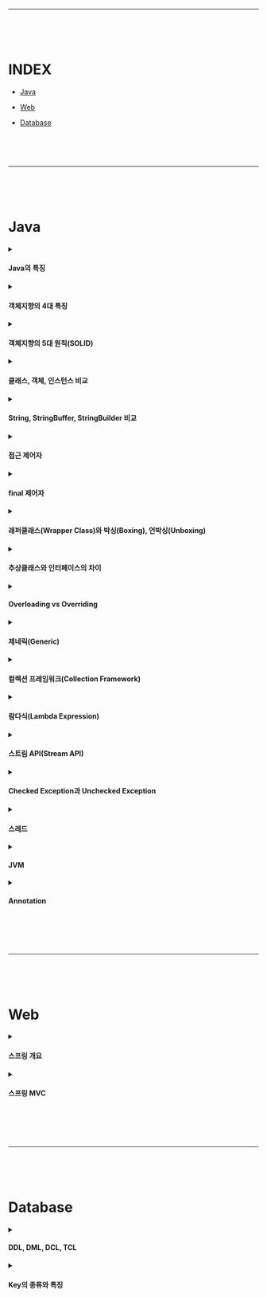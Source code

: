 - - -
<br><br><br>



# INDEX

* [Java](#java)

* [Web](#web)

* [Database](#database)



<br><br><br>
- - -
<br><br><br>



# Java
<details>
<summary><h4>Java의 특징</h4></summary>

[[자세히➚]](https://caffeineoverflow.tistory.com/37)
> 1. 객체 지향 언어로써 캡슐화, 상속, 다형성 기능을 완벽하게 지원한다.   
> 2. 운영체제에 상관없이 독립적으로 작동(JVM에서 동작하기 때문)하여 이식성이 높다.   
> 3. Garbage Collector에 의해 메모리가 관리된다.   
> 4. 스레드 생성 및 제어와 관련된 라이브러리를 제공하기 때문에 운영체제에 상관없이 멀티 스레드를 쉽게 구현할 수 있다.   
> 5. 애플리케이션이 실행될 때 모든 객체가 생성되지 않고, 각 객체가 필요한 시점에 클래스를 동적 로딩해서 생성한다. 또한 유지보수 시 해당 클래스만 수정하면 되기 때문에 전체 애플리케이션을 다시 컴파일 할 필요가 없기 때문에 유지보수가 쉽고 빠르다.   


</details>



<details>
<summary><h4>객체지향의 4대 특징</h4></summary>

[[자세히➚]](https://caffeineoverflow.tistory.com/38)
> - **캡슐화**   
>   \- 객체의 필드와 메서드를 하나로 묶는 것이며, 이를 통해 정보은닉 효과를 얻을 수 있다.      
> - **추상화**   
>   \- 사물들의 공통적인 특징을 파악해서 하나의 개념으로 다루는 것을 뜻한다.      
>   \- 가령 클래스들의 공통적인 요소를 뽑아내서 상위 클래스로 만들어낼 수 있다.   
> - **다형성**   
>   \- 하나의 객체나 메소드가 여러가지 다른 형태를 가질 수 있는 것을 뜻한다.    
>   \- 오버라이딩과 오버로딩 그리고 상속받은 객체의 참조변수 형변환 등이 있다.   
> - **상속성**   
>   \- 상위 객체의 필드와 메서드를 하위 객체에게 물려주어 하위 객체에서 사용할 수 있도록 해준다.  

</details>



<details>
<summary><h4>객체지향의 5대 원칙(SOLID)</h4></summary>

[[자세히➚]](https://caffeineoverflow.tistory.com/39)  
> - **단일 책임 원칙(Single Responsiblity Principle)**   
>   \- 소프트웨어의 설계 부품(클래스, 함수 등)은 하나의 책임만 가진다.   
>   \- 클래스의 기능(책임)이 많아지면 내부 함수끼리 강한 결합이 발생할 가능성이 높으므로 응집도는 높이고 결합도는 낮춰야 한다.   
> - **개방-폐쇄 원칙(Open-Closed Principle)**   
>   \- 소프트웨어 엔티티(클래스, 모듈, 함수 등)는 확장에 대해서는 열려 있어야 하지만 변경에 대해서는 닫혀 있어야 한다.   
>   \- 이를 위해 인터페이스를 사용하기도 한다.      
> - **리스코프 치환 원칙(Liskov Substitution Principle)**   
>   \- 자식 클래스는 부모 클래스의 기능을 대체해서 수행할 수 있어야 한다.   
>   \- 부모 클래스의 인스턴스 대신에 자식 클래스의 인스터스를 사용해도 문제가 없어야 한다는 것을 의미한다.   
> - **인터페이스 분리 원칙(Interface Segregation Principle)**   
>   \- 자신이 사용하지 않는 메서드에 의존 관계를 맺으면 안된다.   
>   \- 큰 덩어리의 인터페이스들을 작은 단위들로 분리시키고, 꼭 필요한 메서드들만 사용하여 내부 의존성 관계를 느슨하게 한다.   
> - **의존 역전 원칙(Dependency Inversion Principle)**   
>   \- 상위 모듈은 하위 모듈에 종속되어서는 안된다.   
>   \- 의존 관계를 맺을 때, 구체적인 클래스보다는 인터페이스나 추상 클래스와 관계를 맺어야 한다.
>   
> ```
> 결합도란?
>   - 모듈(클래스) 간의 상호 의존 정도로써, 결합도가 낮으면 상호 의존성이 줄어들어 객체의 재사용이나 수정, 유지보수가 용이해진다.
>
> 응집도란?
>   - 하나의 모듈 내부에 존재하는 구성 요소들의 기능적 관련성으로, 응집도가 높은 모듈은 하나의 책임에 집중하고 독립성이 높아져 재사용이나 기능의 수정, 유지보수가 용이해진다.
> ```

</details>



<details>
<summary><h4>클래스, 객체, 인스턴스 비교</h4></summary>

[[자세히➚]]()  
> ...

</details>



<details>
<summary><h4>String, StringBuffer, StringBuilder 비교</h4></summary>

[[자세히➚]]()  
> ...

</details>



<details>
<summary><h4>접근 제어자</h4></summary>

[[자세히➚]]()  
> ...

</details>



<details>
<summary><h4>final 제어자</h4></summary>

[[자세히➚]]()  
> ...

</details>



<details>
<summary><h4>래퍼클래스(Wrapper Class)와 박싱(Boxing), 언박싱(Unboxing)</h4></summary>

[[자세히➚]]()  
> ...

</details>



<details>
<summary><h4>추상클래스와 인터페이스의 차이</h4></summary>

[[자세히➚]]()  
> ...

</details>



<details>
<summary><h4>Overloading vs Overriding</h4></summary>

[[자세히➚]]()  
> ...

</details>



<details>
<summary><h4>제네릭(Generic)</h4></summary>

[[자세히➚]]()  
> ...

</details>



<details>
<summary><h4>컬렉션 프레임워크(Collection Framework)</h4></summary>

[[자세히➚]]()  
> ...

</details>



<details>
<summary><h4>람다식(Lambda Expression)</h4></summary>

[[자세히➚]]()  
> ...

</details>



<details>
<summary><h4>스트림 API(Stream API)</h4></summary>

[[자세히➚]]()  
> ...

</details>



<details>
<summary><h4>Checked Exception과 Unchecked Exception</h4></summary>

[[자세히➚]]()  
> ...

</details>



<details>
<summary><h4>스레드</h4></summary>

[[자세히➚]]()  
> ...

</details>



<details>
<summary><h4>JVM</h4></summary>

[[자세히➚]]()  
> ...

</details>



<details>
<summary><h4>Annotation</h4></summary>

[[자세히➚]]()  
> ...

</details>





<br><br><br>
- - -
<br><br><br>





# Web
<details>
<summary><h4>스프링 개요</h4></summary>

[[자세히➚]]()  
> ...

</details>



<details>
<summary><h4>스프링 MVC</h4></summary>

[[자세히➚]]()  
> ...

</details>





<br><br><br>
- - -
<br><br><br>





# Database
<details>
<summary><h4>DDL, DML, DCL, TCL</h4></summary>

[[자세히➚]]()  
> ...

</details>



<details>
<summary><h4>Key의 종류와 특징</h4></summary>

[[자세히➚]]()  
> ...

</details>
